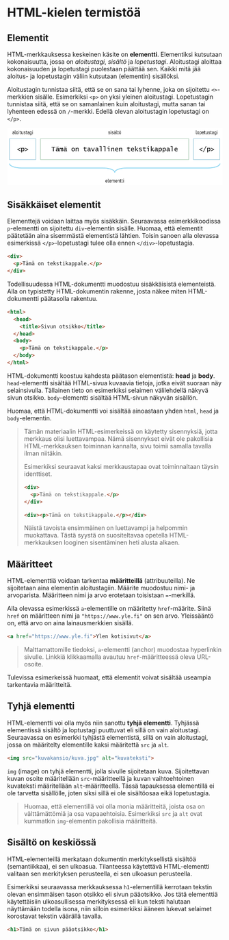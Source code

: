 # HTML-kielen termistöä
 
## Elementit
 
HTML-merkkauksessa keskeinen käsite on **elementti**. Elementiksi kutsutaan
kokonaisuutta, jossa on *aloitustagi*, *sisältö* ja *lopetustagi*. Aloitustagi aloittaa kokonaisuuden ja lopetustagi puolestaan päättää sen. Kaikki mitä jää aloitus- ja lopetustagin väliin kutsutaan (elementin) sisällöksi.
 
Aloitustagin tunnistaa siitä, että se on sana tai lyhenne, joka on sijoitettu `<>`-merkkien sisälle. Esimerkiksi `<p>` on yksi yleinen aloitustagi. Lopetustagin tunnistaa siitä, että se on samanlainen kuin aloitustagi, mutta sanan tai lyhenteen edessä on `/`-merkki. Edellä olevan aloitustagin lopetustagi on `</p>`.
 
<div class="image">
 <img alt="Esimerkkikuva, joka kuvaa elementin rakennetta." src="./elements-1.png">
</div>
 
## Sisäkkäiset elementit
 
Elementtejä voidaan laittaa myös sisäkkäin. Seuraavassa esimerkkikoodissa `p`-elementti on sijoitettu `div`-elementin sisälle. Huomaa, että elementit päätetään aina sisemmästä elementistä lähtien. Toisin sanoen alla olevassa esimerkissä `</p>`-lopetustagi tulee olla ennen `</div>`-lopetustagia.
 
```html
<div>
  <p>Tämä on tekstikappale.</p>
</div>
```
 
Todellisuudessa HTML-dokumentti muodostuu sisäkkäisistä elementeistä. Alla on typistetty HTML-dokumentin rakenne, josta näkee miten HTML-dokumentti päätasolla rakentuu.
 
```html
<html>
  <head>
    <title>Sivun otsikko</title>
  </head>
  <body>
    <p>Tämä on tekstikappale.</p>
  </body>
</html>
```
 
HTML-dokumentti koostuu kahdesta päätason elementistä: **head** ja **body**. `head`-elementti sisältää HTML-sivua kuvaavia tietoja, jotka eivät suoraan näy selainsivulla. Tällainen tieto on esimerkiksi selaimen välilehdellä näkyvä sivun otsikko. `body`-elementti sisältää HTML-sivun näkyvän sisällön.
 
Huomaa, että HTML-dokumentti voi sisältää ainoastaan yhden `html`, `head` ja `body`-elementin.
 
> Tämän materiaalin HTML-esimerkeissä on käytetty sisennyksiä, jotta merkkaus olisi luettavampaa. Nämä sisennykset eivät ole pakollisia HTML-merkkauksen toiminnan kannalta, sivu toimii samalla tavalla ilman niitäkin.
>
> Esimerkiksi seuraavat kaksi merkkaustapaa ovat toiminnaltaan täysin identtiset.
> ```html
> <div>
>   <p>Tämä on tekstikappale.</p>
> </div>
> ```
> ```html
> <div><p>Tämä on tekstikappale.</p></div>
> ```
>
> Näistä tavoista ensimmäinen on luettavampi ja helpommin muokattava. Tästä syystä on suositeltavaa opetella HTML-merkkauksen looginen sisentäminen heti alusta alkaen.
 
## Määritteet
 
HTML-elementtiä voidaan tarkentaa **määritteillä** (attribuuteilla). Ne sijoitetaan aina elementin aloitustagiin. Määrite muodostuu nimi- ja arvoparista. Määritteen nimi ja arvo erotetaan toisistaan `=`-merkillä.  
 
Alla olevassa esimerkissä `a`-elementille on määritetty `href`-määrite. Siinä `href` on määritteen nimi ja `"https://www.yle.fi"` on sen arvo. Yleissääntö on, että arvo on aina lainausmerkkien sisällä.
 
```html
<a href="https://www.yle.fi">Ylen kotisivut</a>
```
 
> Malttamattomille tiedoksi, `a`-elementti (anchor) muodostaa hyperlinkin sivulle. Linkkiä klikkaamalla avautuu `href`-määritteessä oleva URL-osoite.
 
Tulevissa esimerkeissä huomaat, että elementit voivat sisältää useampia tarkentavia määritteitä.
 
## Tyhjä elementti
 
HTML-elementti voi olla myös niin sanottu **tyhjä elementti**. Tyhjässä elementissä sisältö ja loptustagi puuttuvat eli sillä on vain aloitustagi. Seuraavassa on esimerkki tyhjästä elementistä, sillä on vain aloitustagi, jossa on määritelty elementille kaksi määritettä `src` ja `alt`.
 
```html
<img src="kuvakansio/kuva.jpg" alt="kuvateksti">
```
 
`img` (image) on tyhjä elementti, jolla sivulle sijoitetaan kuva. Sijoitettavan kuvan osoite määritellään `src`-määritteellä ja kuvan vaihtoehtoinen kuvateksti määritellään `alt`-määritteellä. Tässä tapauksessa elementillä ei ole tarvetta sisällölle, joten siksi sillä ei ole sisältöosaa eikä lopetustagia.
 
> Huomaa, että elementillä voi olla monia määritteitä, joista osa on välttämättömiä ja osa vapaaehtoisia. Esimerkiksi `src` ja `alt` ovat kummatkin `img`-elementin pakollisia määritteitä.
 
## Sisältö on keskiössä
 
HTML-elementeillä merkataan dokumentin merkityksellistä sisältöä (semantiikkaa), ei sen ulkoasua. Tilanteessa käytettävä HTML-elementti valitaan sen merkityksen perusteella, ei sen ulkoasun perusteella.
 
Esimerkiksi seuraavassa merkkauksessa `h1`-elementillä kerrotaan tekstin olevan ensimmäisen tason otsikko eli sivun pääotsikko. Jos tätä elementtiä käytettäisiin ulkoasullisessa merkityksessä eli kun teksti halutaan näyttämään todella isona, niin silloin esimerkiksi ääneen lukevat selaimet korostavat tekstin väärällä tavalla.
 
```html
<h1>Tämä on sivun pääotsikko</h1>
```